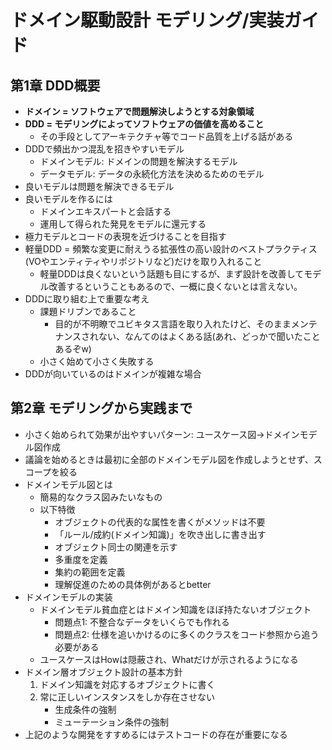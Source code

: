 # ドメイン駆動設計 モデリング/実装ガイド
## 第1章 DDD概要
- **ドメイン = ソフトウェアで問題解決しようとする対象領域**
- **DDD = モデリングによってソフトウェアの価値を高めること**
    - その手段としてアーキテクチャ等でコード品質を上げる話がある
- DDDで頻出かつ混乱を招きやすいモデル
    - ドメインモデル: ドメインの問題を解決するモデル
    - データモデル: データの永続化方法を決めるためのモデル
- 良いモデルは問題を解決できるモデル
- 良いモデルを作るには
    - ドメインエキスパートと会話する
    - 運用して得られた発見をモデルに還元する
- 極力モデルとコードの表現を近づけることを目指す
- 軽量DDD = 頻繁な変更に耐えうる拡張性の高い設計のベストプラクティス(VOやエンティティやリポジトリなど)だけを取り入れること
    - 軽量DDDは良くないという話題も目にするが、まず設計を改善してモデル改善するということもあるので、一概に良くないとは言えない。
- DDDに取り組む上で重要な考え
    - 課題ドリブンであること
        - 目的が不明瞭でユビキタス言語を取り入れたけど、そのままメンテナンスされない、なんてのはよくある話(あれ、どっかで聞いたことあるぞw)
    - 小さく始めて小さく失敗する
- DDDが向いているのはドメインが複雑な場合


## 第2章 モデリングから実践まで
- 小さく始められて効果が出やすいパターン: ユースケース図→ドメインモデル図作成
- 議論を始めるときは最初に全部のドメインモデル図を作成しようとせず、スコープを絞る
- ドメインモデル図とは
    - 簡易的なクラス図みたいなもの
    - 以下特徴
        - オブジェクトの代表的な属性を書くがメソッドは不要
        - 「ルール/成約(ドメイン知識)」を吹き出しに書き出す
        - オブジェクト同士の関連を示す
        - 多重度を定義
        - 集約の範囲を定義
        - 理解促進のための具体例があるとbetter
- ドメインモデルの実装
    - ドメインモデル貧血症とはドメイン知識をほぼ持たないオブジェクト
        - 問題点1: 不整合なデータをいくらでも作れる
        - 問題点2: 仕様を追いかけるのに多くのクラスをコード参照から追う必要がある
    - ユースケースはHowは隠蔽され、Whatだけが示されるようになる
- ドメイン層オブジェクト設計の基本方針
    1. ドメイン知識を対応するオブジェクトに書く
    1. 常に正しいインスタンスをしか存在させない
        - 生成条件の強制
        - ミューテーション条件の強制
- 上記のような開発をすすめるにはテストコードの存在が重要になる

